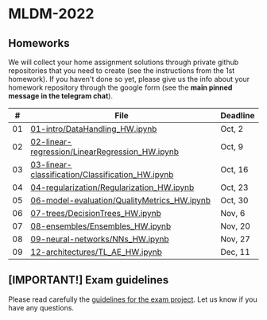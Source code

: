 # MLDM-2022

## Homeworks

We will collect your home assignment solutions through private github repositories that you need to create (see the instructions from the 1st homework). If you haven't done so yet, please give us the info about your homework repository through the google form (see the **main pinned message in the telegram chat**).

\# | File | Deadline
-|-|-
01 | [01-intro/DataHandling_HW.ipynb](https://github.com/HSE-LAMBDA/MLDM-2022/blob/main/01-intro/DataHandling_HW.ipynb) | Oct, 2
02| [02-linear-regression/LinearRegression_HW.ipynb](https://github.com/HSE-LAMBDA/MLDM-2022/blob/main/02-linear-regression/LinearRegression_HW.ipynb) | Oct, 9
03| [03-linear-classification/Classification_HW.ipynb](https://github.com/HSE-LAMBDA/MLDM-2022/blob/main/03-linear-classification/Classification_HW.ipynb) | Oct, 16
04| [04-regularization/Regularization_HW.ipynb](https://github.com/HSE-LAMBDA/MLDM-2022/blob/main/04-regularization/Regularization_HW.ipynb) | Oct, 23
05| [06-model-evaluation/QualityMetrics_HW.ipynb](https://github.com/HSE-LAMBDA/MLDM-2022/blob/main/06-model-evaluation/QualityMetrics_HW.ipynb) | Oct, 30
06| [07-trees/DecisionTrees_HW.ipynb](https://github.com/HSE-LAMBDA/MLDM-2022/blob/main/07-trees/DecisionTrees_HW.ipynb) | Nov, 6
07| [08-ensembles/Ensembles_HW.ipynb](https://github.com/HSE-LAMBDA/MLDM-2022/blob/main/08-ensembles/Ensembles_HW.ipynb) | Nov, 20
08| [09-neural-networks/NNs_HW.ipynb](https://github.com/HSE-LAMBDA/MLDM-2022/blob/main/09-neural-networks/NNs_HW.ipynb) | Nov, 27
09| [12-architectures/TL_AE_HW.ipynb](https://github.com/HSE-LAMBDA/MLDM-2022/blob/main/12-architectures/TL_AE_HW.ipynb) | Dec, 11

## [IMPORTANT!] Exam guidelines
Please read carefully the [guidelines for the exam project](https://github.com/HSE-LAMBDA/mldm-2022/blob/main/Exam-project-guidelines.md). Let us know if you have any questions.
